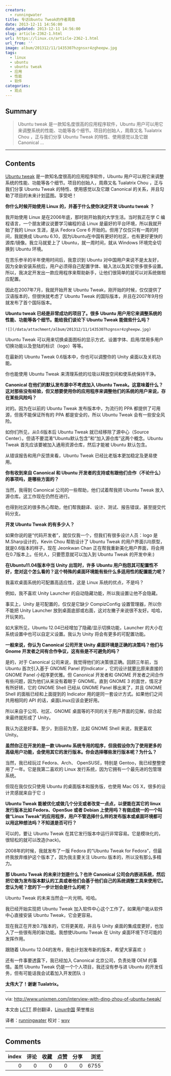 ```yaml
---
creators:
  - runningwater
title: 专访Ubuntu Tweak的作者周鼎
date: 2013-12-11 14:56:00
date_updated: 2013-12-11 14:56:00
slug: article-2362-1.html
url: https://linux.cn/article-2362-1.html
url_from: ''
image: album/201312/11/1435307hzgnsxr4zgheepw.jpg
tags:
  - linux
  - ubuntu
  - ubuntu tweak
  - 应用
  - 性能
  - 软件
categories:
  - 观点
---
```


## Summary

> Ubuntu tweak 是一款知名度很高的应用程序软件，Ubuntu 用户可以用它来调整系统的性能、功能等各个细节。项目的创始人，周鼎又名 Tualatrix Chou ，正与我们分享 Ubuntu Tweak 的特性、使用感觉以及它跟 Canonical   ...

***

<!-- more -->

## Contents

[Ubuntu tweak](http://ubuntu-tweak.com/) 是一款知名度很高的应用程序软件，Ubuntu 用户可以用它来调整系统的性能、功能等各个细节。项目的创始人，周鼎又名 Tualatrix Chou ，正与我们分享 Ubuntu Tweak 的特性、使用感觉以及它跟 Canonical 的关系，并且勾勒了项目的未来计划蓝图。享受吧！

**你什么时候开始使用 Linux 的，并基于什么使你决定开发 Ubuntu tweak ？**

我开始使用 Linux 是在2006年底，那时刚开始我的大学生活。当时我正在学 C 编程语言，一个朋友建议说要学习编程的话 Linux 是最好的平台环境，所以我就开始了我的 Linux 生涯，是从 Fedora Core 6 开始的。但用了仅仅只有一周的时间，我就换成 Ubuntu 6.10，因为Ubuntu在中国有更好的社区，也有更好更快的源库/镜像。我立马就爱上了 Ubuntu，就一周时间，就从 Windows 环境完全切换到 Ubuntu 环境。

在苦乐参半的半年使用时间后，我意识到 Ubuntu 对中国用户来说不是太友好，因为全新安装系统后，用户必须得自己配置字体、输入法以及其它很多很多设置。所以，我决定开发出一款应用程序来帮助新手，让他们很简单的就可以对系统做相应配置。

因此在2007年7月，我就开始开发 Ubuntu Tweak，刚开始的时候，仅仅提供了汉语版本的，但很快就考虑了 Ubuntu Tweak 的国际版本，并且在2007年9月份就发布了首个国际版本。

**Ubuntu tweak 已经是非常成功的项目了。很多 Ubuntu 用户用它来调整系统的性能、功能等各个细节。能给我们谈论下 Ubuntu Tweak 能做些什么吗？**

`![](/data/attachment/album/201312/11/1435307hzgnsxr4zgheepw.jpg)`

Ubuntu Tweak 可以用来切换桌面图标的显示方式、设置字体、启用/禁用多用户切换功能以及登陆的标识（logo）等等。

在最新的 Ubuntu Tweak 0.6版本中，你也可以调整你的 Unity 桌面以及关机功能。

你也能使用 Ubuntu Tweak 来清理系统的垃圾以释放空间和使系统保持干净。

**Canonical 在他们的默认发布源中不考虑加入 Ubuntu Tweak。这意味着什么？这对那些没有经验，但又想要使用你的应用程序来调整他们的系统的用户来说，存在某些风险吗？**

对的。因为在以前的 Ubuntu Tweak 发布版本中，为流行的 PPA 都提供了可用源，但我不能保证所有的 PPA 都是安全的，所以 Ubuntu Tweak 会有一些安全风险。

如你们所见，从0.6版本后 Ubuntu Tweak 就已经移除了源中心（Source Center）。但请不要混淆“Ubuntu默认包含”和“加入源仓库”这两个概念。Ubuntu Tweak 首先应该要被加入通用资源仓库，然后才能被 Ubuntu 默认包含。

从错误报告和用户反馈来看，Ubuntu Tweak 已经比老版本更加稳定及更易使用。

**你有收到来自 Canonical 和 Ubuntu 开发者的支持或有跟他们合作（不论什么）的事项吗，是哪些方面的？**

当然，我得到 Canonical 公司的一些帮助，他们试着帮我把 Ubuntu Tweak 放入源仓库。这工作现在仍然在进行。

也得到社区的很多热心帮助，他们帮我翻译、设计、测试、报告错误，甚至提交代码分支。

**开发 Ubuntu Tweak 的有多少人？**

如果你说的是“代码开发者”，就仅仅我一个，但我们有很多设计人员：logo 是M.Sharp设计的，Kevin Chou 帮助设计了 Ubuntu Tweak 的用户界面(UI)原型，就是0.6版本的样子。现在 Jeonkwan Chan 正在帮我重新美化用户界面，将会用在0.7版本上。任何人，只要愿意就可以加入到 Ubuntu Tweak 的开发中来:)

**在Ubuntu11.04版本中当 Unity 出现时，许多 Ubuntu 用户抱怨其可配置性不好，您对这个怎么看的？这个特殊的桌面环境能有些什么多适用性的配置能力呢？**

我喜欢桌面系统的可配置高适应性，这是 Linux 系统的优点，不是吗？

例如，我不喜欢 Unity Launcher 的自动隐藏功能，所以我设置让他不会隐藏。

事实上，Unity 是可配置的，仅仅是它缺少 CompizConfig 设置管理器，所以你不能把 Unity Launcher 放到桌面底部或右面，这对左撇子来说很不友好。哈哈，开玩笑的。

如大家所见，Ubuntu 12.04已经增加了隐藏/显示切换功能，Launcher 的大小在系统设置中也可以自定义设置。我认为 Unity 将会有更多的可配置功能。

**一般来说，你认为 Canonical 公司开发 Unity 桌面环境是正确的决策吗？他们与 Gnome 开发者之间有合作争议，这有些是不可避免的吗？**

是的，对于 Canonical 公司来说，我觉得他们的决策很正确。回顾三年前，当 Ubuntu 首次引入基于 GNOME Panel 的Indicator ，它的设计就要比原来直接的 GNOME Panel 小程序更优雅。但 Canonical 开发者和 GNOME 开发者之间合作有些问题，因为他们从来没有着眼于 GNOME。直到 GNOME 3 的面世，情况才有所好转，它的 GNOME Shell 已经从 GNOME Panel 移出来了，并且 GNOME Shell 的面板已经和上面提到的 Indicator 用的是同一套设计方式。如果他们之间共用相同的 API 的话，桌面Linux应该会更好用。

所以来自于公司、社区、GNOME 桌面等的不同的关于用户界面的见解，综合起来最终就形成了 Unity。

我认为这是好事。至少，到目前为至，比起 GNOME Shell 来说，我更喜欢 Unity。

**虽然你正在开发的是一款 Ubuntu 系统专用的程序，但我假设你为了使用更多的高级用户功能，会使用其它的发行版本。你会选择哪些发行版本呢？为什么？**

当然，我已经玩过 Fedora、Arch、 OpenSUSE，特别是 Gentoo，我已经整整使用了一年。它是我第二喜欢的 Linux 发行系统，因为它拥有一个最先进的包管理系统。

但现在我仅仅只使用 Ubuntu 的桌面版本和服务版，也使用 Mac OS X，很多的设计灵感就来自于它 :)

**Ubuntu Tweak 能被优化或做几个分支或者改变一点点，以便能在其它的 linux 发行版本比如 Fedora、OpenSue 或者 Debian 上使用吗？有做成统一的一个叫做“Linux Tweak”的应用程序，用户不管选择什么样的发布版本或桌面环境都可以用这种想法吗？不知道是否可行？**

可以的，要让 Ubuntu Tweak 在其它发行版本中运行非常容易。它是模块化的，很轻松的就可以改造(hack)。

2008年的时候，我就发布了一版 Fedora 的“Ubuntu Tweak for Fedora”，但最终我放弃维护这个版本了，因为我主要关注 Ubuntu 版本的，所以没有那么多精力。

**那 Ubuntu Tweak 的未来计划是什么？也许 Canonical 公司会内嵌进系统，然后把它做为发布版本默认的工具或者他们会基于他们自己的系统调整工具来使用它。您认为呢？您的下一步计划会是什么的呢？**

Ubuntu Tweak 的未来当然会一片光明。哈哈。

我已经开始实现把 Ubuntu Tweak 加入软件中心这个工作了。如果用户能从软件中心直接安装 Ubuntu Tweak，它会更容易。

现在我正在开发0.7版本的，它将更美观，并且与 Unity 桌面的集成度更好，也加入了一些很有用的新功能。我想使Ubuntu Tweak 在 Unity 桌面环境下尽可能的发挥作用。

跟随着 Ubuntu 12.04的发布，我也计划发布新的版本，希望大家喜欢 :)

还有一件事要透露下，我已经加入 Canonical 北京公司，负责处理 OEM 的事情。虽然 Ubuntu Tweak 仍是一个个人项目，我还没有参与进 Ubuntu 的开发任务，但有可能话我会试着加入开发团队 :)

**太伟大了！谢谢 Tualatrix。**

---

via: <http://www.unixmen.com/interview-with-ding-zhou-of-ubuntu-tweak/>

本文由 [LCTT](https://github.com/LCTT/TranslateProject) 原创翻译，[Linux中国](https://linux.cn/) 荣誉推出

译者：[runningwater](https://github.com/runningwater) 校对：[wxy](https://github.com/wxy)

***

## Comments


|   index |   评论 |   收藏 |   点赞 |   分享 |   浏览 |
|--------:|-------:|-------:|-------:|-------:|-------:|
|       0 |      0 |      0 |      0 |      0 |   6755 |
